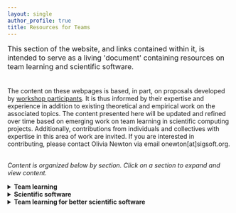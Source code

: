 ```yaml
---
layout: single
author_profile: true
title: Resources for Teams
---
```


<p style="font-size: 16px;">This section of the website, and links contained within it, is intended to serve as a living 'document' containing resources on team learning and scientific software. <br><br>

The content on these webpages is based, in part, on proposals developed by <a href = "{{ '/participants' | prepend: site.baseurl }}">workshop participants</a>. It is thus informed by their expertise and experience in addition to existing theoretical and empirical work on the associated topics. The content presented here will be updated and refined over time based on emerging work on team learning in scientific computing projects. Additionally, contributions from individuals and collectives with expertise in this area of work are invited. If you are interested in contributing, please contact Olivia Newton via email onewton[at]sigsoft.org.<br><br>

<i>Content is organized below by section. Click on a section to expand and view content.</i></p>

<details>
<summary><strong>Team learning</strong></summary>
<p style="font-size: 16px;">
"<i>The acquisition of knowledge, skills, and performance capabilities of an interdependent set of individuals through interaction and experience [...] a team-level property that captures the collective knowledge pool, potential synergies among team members, and unique contributions.</i>" (<a href = "https://doi.org/10.1111/j.1529-1006.2006.00030.x">Kozlowski & Ilgen, 2006</a>)

<br><br>
Here the focus is on the processes and behaviors of team members which reflect learning at the group level. A number of definitions are offered in the literature which emphasize the sharing, integrative, and reflective processes that constitute team learning. Although a single definition is provided above, a set of definitions is collected and available at <a href = "https://docs.google.com/spreadsheets/d/1WiIX490If0z7OzW1-Y9wLezDakIieydHgn1y6EAnQuM/edit?usp=sharing">this link</a>. 
<br><br>

To support team performance and software outcomes, it is important to measure and evaluate how teams engage in learning throughout their collaboration. A number of instruments have been developed to measure team learning. These measures are available at <a href = "https://docs.google.com/spreadsheets/d/1iAShCwYc8gua7uxyCtASpVE__o660ak-Y3AgDTtbg1k/edit?usp=sharing">this link</a>. These measures are based on varying conceptualizations of team learning and thus capture a variety of processes and behaviors. 
<br><br>

Importantly, the majority of these measures have been developed to assess team learning across different types of teams. In other words, these measures have not been developed with the specific needs or requirements of scientific software teams in mind. Furthermore, temporal aspects of team learning are not well understood and remain understudied (<a href = "https://doi.org/10.3389/fpsyg.2019.01417">Wiese & Burke, 2019</a>). In the <i>Team learning for better scientific software</i> section below, guidance on team learning for this domain and across project stages is offered.
</p>
</details>

<details>
<summary><strong>Scientific software</strong></summary>

<p style="font-size: 16px;">
"<i>Software with a large computational component. Further, scientific software is usually developed by multidisciplinary teams made up of scientists and software developers.</i>" (<a href = "https://doi.org/10.1016/j.infsof.2014.05.006">Kanewala & Bieman, 2014</a>)
<br> <br>

"<i>Software that aids in research, testing or design of scientific models that are used to explain and predict the behavior of real objects or systems in a variety of scientific disciplines.</i>" (<a href = "https://publish.tntech.edu/index.php/PSRCI/article/view/679">Shakya et al., 2020</a>)
<br><br>

We adopt the definitions of scientific software which are provided above. As the definitions suggest, scientific software encompasses many different types of software which are developed and/or used to carry out scientific work. We draw attention to the following components of these definitions: collaboration across disciplines; computational requirements; and scientific goals. Greater elaboration on the perspectives of scientific software are offered in the <i>Why scientific software and why now?</i> and <i>What makes teams in scientific computing unique?</i> subsections below.

</p>

<details>
<summary><i>Why scientific software and why now?</i></summary>

<p style="font-size: 16px;"> The landscape of science and software is changing such that there is now a growing need (and more opportunities) to explore the collaborative development and use of scientific software. Technological advances and complex computation have created a significant need for this research. The demand for scientific software is greater than ever, and what 'used to work' doesn't necessarily work anymore. The shift towards open science, data, and code, and associated values, has also contributed to the need to improve scientific software. Along with the increasing reliance on collaborative rather than indepedent work, teams are increasingly multidisciplinary, even if in just one scientific domain, and they focus on addressing large, complicated, and multi-dimensional problems. In sum, greater openness, greater complexity, and greater interdisciplinarity have enabled the emergence and growth of this area.
.</p>
</details>

<details>
<summary><i>What makes teams in scientific computing unique?</i></summary>

<p style="font-size: 16px;">
We contend that teams in scientific computing can and should be differentiated from traditional scientific teams and software development teams. 
Unique characteristics of scientific software projects and teams include, but are not limited to, differences in:
<ul style="font-size: 16px;"> <li>Team member education and training</li>
<li>Integration of academic work</li>
<li>Scientific focus of project goals</li>
<li>Requirements for scientific software</li>
<li>Distinct funding landscape</li>
</ul>
</p>

</details>
</details>

<details>
<summary><strong>Team learning for better scientific software</strong></summary>

<p style="font-size: 16px;">In this section, guidance and recommendations are offered to support team learning in service of improving team performance and software outcomes. </p>

<i>Team learning during team formation</i>

<p style="font-size: 16px;">Drawing from conceptualizations of team development, we suggest that a subset of team learning processes and behaviors are of particular importance in the team formation stage. During the team formation, group members build interpersonal knowledge and develop a team orientation. This includes establishing "rudimentary" knowledge structures (i.e., shared mental models and transactive memory systems; Kozlowski et al., 1999; Fiore & Georganta, 2017). In this phase, team learning processes for <i>exploration</i>, <i>information sharing</i>, and <i>information management</i> are identified as a critical foundation for collaboration effectiveness and software quality. 
<br> <br>

Exploration processes include, for example, identification of all relevant shareholders, not just those represented in the team at the time of its formation (e.g., domain scientists, computer scientists, middleware engineers, impacted communities). Information sharing processes include, for example, exposure and access to fundametal information about the problem domain in addition to the desired outcomes and goals for each shareholder group. Information management processes include, for example, development of a plan and timeline for curation of resources in addition to identification of shareholder needs and access to information over the course of the project. 
</p>

<i>AI for team learning</i>
<p style="font-size: 16px;"></p>
<i>Team learning in multi-team systems</i>
<p style="font-size: 16px;"></p>
</details>





